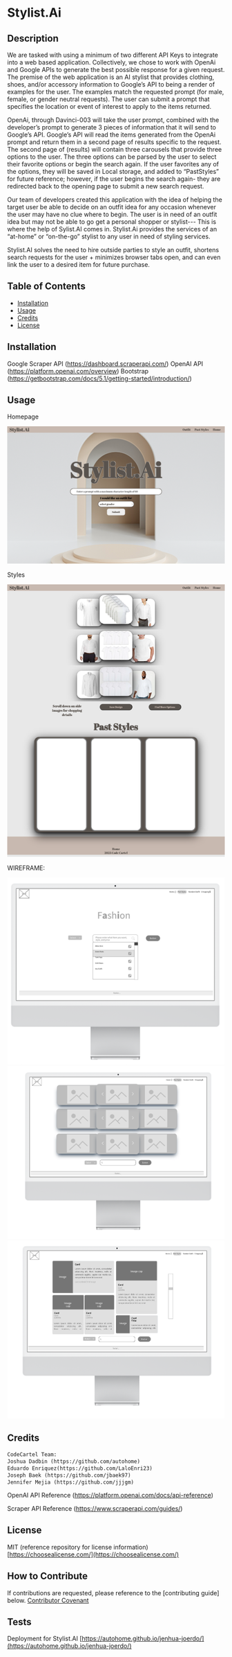 # Stylist.Ai

## Description

We are tasked with using a minimum of two different API Keys to integrate into a web based application. Collectively, we chose to work with OpenAi and Google APIs to generate the best possible response for a given request.
The premise of the web application is an AI stylist that provides clothing, shoes, and/or accessory information to Google’s API to being a render of examples for the user.
The examples match the requested prompt (for male, female, or gender neutral requests). The user can submit a prompt that specifies the location or event of interest to apply to the items returned.

OpenAi, through Davinci-003 will take the user prompt, combined with the developer’s prompt to generate 3 pieces of information that it will send to Google’s API. Google’s API will read the items generated from the OpenAi prompt and return them in a second page of results specific to the request. The second page of (results) will contain three carousels that provide three options to the user. The three options can be parsed by the user to select their favorite options or begin the search again.
If the user favorites any of the options, they will be saved in Local storage, and added to “PastStyles” for future reference; however, if the user begins the search again- they are redirected back to the opening page to submit a new search request.

Our team of developers created this application with the idea of helping the target user be able to decide on an outfit idea for any occasion whenever the user may have no clue where to begin. The user is in need of an outfit idea but may not be able to go get a personal shopper or stylist--- This is where the help of Sylist.AI comes in.
Stylist.Ai provides the services of an “at-home” or “on-the-go” stylist to any user in need of styling services.


Stylist.AI solves the need to hire outside parties to style an outfit, shortens search requests for the user + minimizes browser tabs open, and can even link the user to a desired item for future purchase.

## Table of Contents

- [Installation](#installation)
- [Usage](#usage)
- [Credits](#credits)
- [License](#license)

## Installation

Google Scraper API (https://dashboard.scraperapi.com/)
OpenAI API (https://platform.openai.com/overview)
Bootstrap (https://getbootstrap.com/docs/5.1/getting-started/introduction/)

## Usage

Homepage

![homepage](./assets/%20images/deployedhomepage.png)

Styles

![styles generator](./assets/%20images/stylesandpast.png)


WIREFRAME:


![wireframe1](./assets/%20images/wireframe1.png)
![wireframe2](./assets/%20images/wireframe2.png)
![wireframe3](./assets/%20images/wireframe3.png)


## Credits

    CodeCartel Team:
    Joshua Dadbin (https://github.com/autohome)
    Eduardo Enriquez(https://github.com/LaloEnri23)
    Joseph Baek (https://github.com/jbaek97)
    Jennifer Mejia (https://github.com/jjjgm)


OpenAI API Reference (https://platform.openai.com/docs/api-reference)

Scraper API Reference (https://www.scraperapi.com/guides/)


## License

MIT
(reference repository for license information)
[https://choosealicense.com/](https://choosealicense.com/)

## How to Contribute

If contributions are requested, please reference to the [contributing guide] below.
[Contributor Covenant](https://www.contributor-covenant.org/)

## Tests

Deployment for Stylist.AI
[https://autohome.github.io/jenhua-joerdo/](https://autohome.github.io/jenhua-joerdo/)
